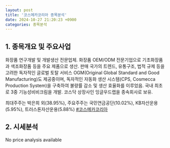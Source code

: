 ```yaml
---
layout: post
title: '코스메카코리아 종목분석'
date: 2024-10-27 21:20:23 +0900
categories: 종목분석
---
```


## 1. 종목개요 및 주요사업

화장품 연구개발 및 개발생산 전문업체. 화장품 OEM/ODM 전문기업으로 기초화장품과 색조화장품 등을 주요 제품으로 생산. 판매 국가의 트렌드, 유통구조, 법적 규제 등을 고려한 독자적인 글로벌 토탈 서비스 OGM(Original Global Standard and Good Manufacturing)도 제공중이며, 독자적인 자동화 생산 시스템(CPS, Cosmecca Production System)을 구축하여 불량률 감소 및 생산 효율화를 이루었음. 국내 최초로 3중 기능성비비크림을 개발. 코스닥 상장사인 잉글우드랩을 종속회사로 보유.

최대주주는 박은희 외(38.95%), 주요주주는 국민연금공단(10.02%), KB자산운용(5.95%), 트러스톤자산운용(5.88%)
[#코스메카코리아](#)

## 2. 시세분석

No price analysis available
